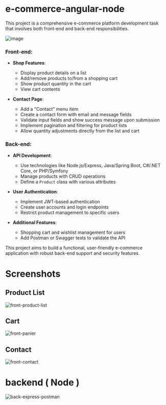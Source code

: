# e-commerce-angular-node
This project is a comprehensive e-commerce platform development task that involves both front-end and back-end responsibilities.

![image](https://github.com/user-attachments/assets/4d9f3820-5bf7-4a54-8c66-a78ba197caed)

### Front-end:
- **Shop Features**: 
  - Display product details on a list
  - Add/remove products to/from a shopping cart
  - Show product quantity in the cart
  - View cart contents

- **Contact Page**:
  - Add a "Contact" menu item
  - Create a contact form with email and message fields
  - Validate input fields and show success message upon submission
  - Implement pagination and filtering for product lists
  - Allow quantity adjustments directly from the list and cart

### Back-end:
- **API Development**:
  - Use technologies like Node.js/Express, Java/Spring Boot, C#/.NET Core, or PHP/Symfony
  - Manage products with CRUD operations
  - Define a `Product` class with various attributes

- **User Authentication**:
  - Implement JWT-based authentication
  - Create user accounts and login endpoints
  - Restrict product management to specific users

- **Additional Features**:
  - Shopping cart and wishlist management for users
  - Add Postman or Swagger tests to validate the API

This project aims to build a functional, user-friendly e-commerce application with robust back-end support and security features.
# Screenshots
## Product List
![front-product-list](https://github.com/user-attachments/assets/5b572f44-852b-4fde-a4e2-12230954ad8a)
## Cart
![front-panier](https://github.com/user-attachments/assets/e3306f6c-a66f-4b41-95fa-1d69cd7a4b32)
## Contact
![front-contact](https://github.com/user-attachments/assets/c8759871-340f-454d-98ee-2f03d07b8e5b)
# backend ( Node )
![back-express-postman](https://github.com/user-attachments/assets/df838408-ce01-4c72-8bd8-c29b3fdb48ef)
